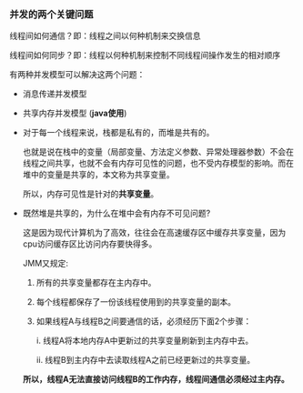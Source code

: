 ### 并发的两个关键问题

线程间如何通信？即：线程之间以何种机制来交换信息

线程间如何同步？即：线程以何种机制来控制不同线程间操作发生的相对顺序

有两种并发模型可以解决这两个问题：

- 消息传递并发模型

- 共享内存并发模型  (**java使用**)

- 对于每一个线程来说，栈都是私有的，而堆是共有的。

  也就是说在栈中的变量（局部变量、方法定义参数、异常处理器参数）不会在线程之间共享，也就不会有内存可见性的问题，也不受内存模型的影响。而在堆中的变量是共享的，本文称为共享变量。

  所以，内存可见性是针对的**共享变量**。

* 既然堆是共享的，为什么在堆中会有内存不可见问题?

  这是因为现代计算机为了⾼效，往往会在⾼速缓存区中缓存共享变量，因为cpu访问缓存区⽐访问内存要快得多。

  JMM又规定:

  1. 所有的共享变量都存在主内存中。 

  2. 每个线程都保存了⼀份该线程使⽤到的共享变量的副本。

  3. 如果线程A与线程B之间要通信的话，必须经历下⾯2个步骤：

      i.  线程A将本地内存A中更新过的共享变量刷新到主内存中去。

      ii.  线程B到主内存中去读取线程A之前已经更新过的共享变量。

  **所以，线程A⽆法直接访问线程B的⼯作内存，线程间通信必须经过主内存。**

  